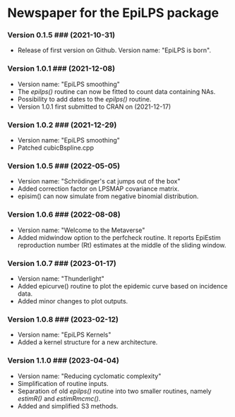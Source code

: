 # Newspaper for the EpiLPS package #

### Version 0.1.5 ### (**2021-10-31**)

* Release of first version on Github. Version name: "EpiLPS is born".

### Version 1.0.1 ### (**2021-12-08**)

* Version name: "EpiLPS smoothing"
* The *epilps()* routine can now be fitted to count data containing NAs.
* Possibility to add dates to the *epilps()* routine.
* Version 1.0.1 first submitted to CRAN on (2021-12-17)

### Version 1.0.2 ### (**2021-12-29**)

* Version name: "EpiLPS smoothing"
* Patched cubicBspline.cpp

### Version 1.0.5 ### (**2022-05-05**)

* Version name: "Schrödinger's cat jumps out of the box"
* Added correction factor on LPSMAP covariance matrix.
* episim() can now simulate from negative binomial distribution.

### Version 1.0.6 ### (**2022-08-08**)

* Version name: "Welcome to the Metaverse"
* Added midwindow option to the perfcheck routine. It reports EpiEstim 
  reproduction number (Rt) estimates at the middle of the sliding window.
  
### Version 1.0.7 ### (**2023-01-17**)

* Version name: "Thunderlight"
* Added epicurve() routine to plot the epidemic curve based on incidence data.
* Added minor changes to plot outputs.

### Version 1.0.8 ### (**2023-02-12**)

* Version name: "EpiLPS Kernels"
* Added a kernel structure for a new architecture.

### Version 1.1.0 ### (**2023-04-04**)

* Version name: "Reducing cyclomatic complexity"
* Simplification of routine inputs.
* Separation of old *epilps()* routine into two smaller routines, namely
  *estimR()* and *estimRmcmc()*.
* Added and simplified S3 methods.
